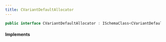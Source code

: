 ```yaml
---
title: CVariantDefaultAllocator
---
```


```csharp
public interface CVariantDefaultAllocator : ISchemaClass<CVariantDefaultAllocator>, ISchemaField, ISchemaClass, INativeHandle
```

#### Implements

